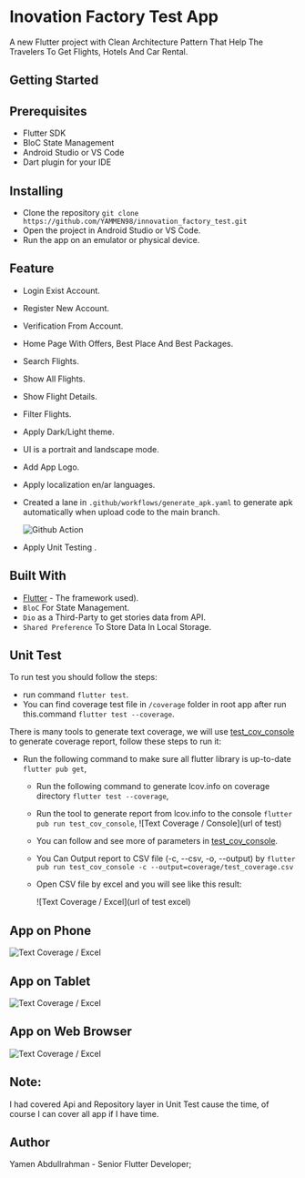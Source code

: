 # Inovation Factory Test App

A new Flutter project with Clean Architecture Pattern That Help The Travelers To Get Flights, Hotels
 And Car Rental.

## Getting Started

## Prerequisites

- Flutter SDK
- BloC State Management
- Android Studio or VS Code
- Dart plugin for your IDE

## Installing

- Clone the repository ```git clone https://github.com/YAMMEN98/innovation_factory_test.git```
- Open the project in Android Studio or VS Code.
- Run the app on an emulator or physical device.

## Feature

- Login Exist Account.
- Register New Account.
- Verification From Account.
- Home Page With Offers, Best Place And Best Packages.
- Search Flights.
- Show All Flights.
- Show Flight Details.
- Filter Flights.
- Apply Dark/Light theme.
- UI is a portrait and landscape mode.
- Add App Logo.
- Apply localization en/ar languages.
- Created a lane in ```.github/workflows/generate_apk.yaml``` to generate apk automatically when upload code to the main branch.

  ![Github Action](lane)

- Apply Unit Testing .

## Built With

- [Flutter](https://github.com/vedranMv/dataDashboard/releases) - The framework used).
- ```BloC``` For State Management.
- ```Dio```  as a Third-Party to get stories data from API.
- ```Shared Preference```  To Store Data In Local Storage.

## Unit Test

To run test you should follow the steps:

- run command ```flutter test```.
- You can find coverage test file in ```/coverage``` folder in root app after run this.command ```flutter test --coverage```.

There is many tools to generate text coverage,
we will use [test_cov_console](https://pub.dev/packages/test_cov_console) to generate coverage
report, follow these steps to run it:

- Run the following command to make sure all flutter library is up-to-date ```flutter pub get```,
    - Run the following command to generate lcov.info on coverage
      directory ```flutter test --coverage```,
    - Run the tool to generate report from lcov.info to the
      console ```flutter pub run test_cov_console```,
      ![Text Coverage / Console](url of test)

    - You can follow and see more of parameters
      in [test_cov_console](https://pub.dev/packages/test_cov_console).
    - You Can Output report to CSV file (-c, --csv, -o, --output)
      by ```flutter pub run test_cov_console -c --output=coverage/test_coverage.csv```
    - Open CSV file by excel and you will see like this result:

      ![Text Coverage / Excel](url of test excel)


## App on Phone

![Text Coverage / Excel](phone)

## App on Tablet

![Text Coverage / Excel](tablet)

## App on Web Browser

![Text Coverage / Excel](web)


## Note:

I had covered Api and Repository layer in Unit Test cause the time, of course I can cover all app if I have time.



## Author

Yamen Abdullrahman - Senior Flutter Developer;
